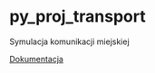 # py_proj_transport
Symulacja komunikacji miejskiej

[Dokumentacja](https://drimtim32.github.io/transport_docs/)

